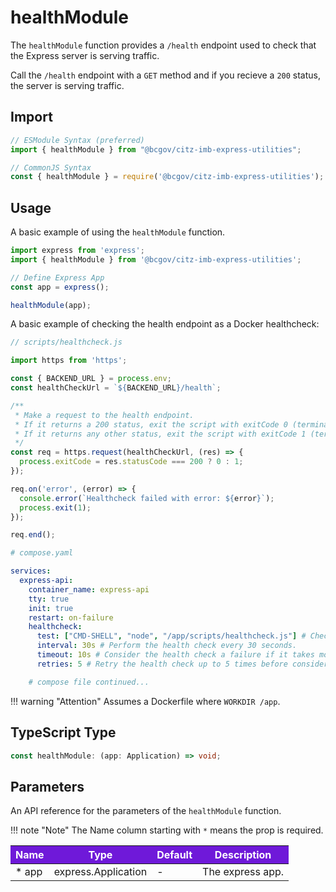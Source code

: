 # healthModule

The `healthModule` function provides a `/health` endpoint used to check that the Express server is serving traffic.

Call the `/health` endpoint with a `GET` method and if you recieve a `200` status, the server is serving traffic.

## Import

```JavaScript
// ESModule Syntax (preferred)
import { healthModule } from "@bcgov/citz-imb-express-utilities";

// CommonJS Syntax
const { healthModule } = require('@bcgov/citz-imb-express-utilities');
```

## Usage

A basic example of using the `healthModule` function.

```JavaScript
import express from 'express';
import { healthModule } from '@bcgov/citz-imb-express-utilities';

// Define Express App
const app = express();

healthModule(app);
```

A basic example of checking the health endpoint as a Docker healthcheck:

```JavaScript
// scripts/healthcheck.js

import https from 'https';

const { BACKEND_URL } = process.env;
const healthCheckUrl = `${BACKEND_URL}/health`;

/**
 * Make a request to the health endpoint.
 * If it returns a 200 status, exit the script with exitCode 0 (terminated with success).
 * If it returns any other status, exit the script with exitCode 1 (terminated with error).
 */
const req = https.request(healthCheckUrl, (res) => {
  process.exitCode = res.statusCode === 200 ? 0 : 1;
});

req.on('error', (error) => {
  console.error(`Healthcheck failed with error: ${error}`);
  process.exit(1);
});

req.end();
```

```YAML
# compose.yaml

services:
  express-api:
    container_name: express-api
    tty: true
    init: true
    restart: on-failure
    healthcheck:
      test: ["CMD-SHELL", "node", "/app/scripts/healthcheck.js"] # Check health endpoint for healthy service.
      interval: 30s # Perform the health check every 30 seconds.
      timeout: 10s # Consider the health check a failure if it takes more than 10 seconds.
      retries: 5 # Retry the health check up to 5 times before considering the container unhealthy.

    # compose file continued...
```

!!! warning "Attention"
    Assumes a Dockerfile where `WORKDIR /app`.

## TypeScript Type

<!-- The following code block is auto generated when types in the package change. -->
<!-- TYPE: healthModule -->
```TypeScript
const healthModule: (app: Application) => void;
```

## Parameters

An API reference for the parameters of the `healthModule` function.

!!! note "Note"
    The Name column starting with `*` means the prop is required.

<table>
  <!-- Table columns -->
  <thead>
    <tr>
      <th style="background: #6f19d9; color: white;">Name</th>
      <th style="background: #6f19d9; color: white;">Type</th>
      <th style="background: #6f19d9; color: white;">Default</th>
      <th style="background: #6f19d9; color: white;">Description</th>
    </tr>
  </thead>

  <!-- Table rows -->
  <tbody>
    <tr>
      <td>* app</td>
      <td>express.Application</td>
      <td>-</td>
      <td>The express app.</td>
    </tr>
  </tbody>
</table>

<!-- Link References -->
